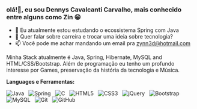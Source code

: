 ### olá!👋, eu sou Dennys Cavalcanti Carvalho, mais conhecido entre alguns como Zin 😁

- 🔭 Eu atualmente estou estudando o ecossistema Spring com Java
- 💬 Quer falar sobre carreira e trocar uma ideia sobre tecnologia? 
- 📫 Você pode me achar mandando um email pra zynn3d@hotmail.com

Minha Stack atualmente é Java, Spring, Hibernate, MySQL and HTML/CSS/Bootstrap. Além de programação eu tenho um profundo interesse por Games, preservação da história da tecnologia e Música.

**Languages e Ferramentas:** 

![Java](https://img.shields.io/badge/-Java-black?logo=java&style=social)&nbsp;&nbsp;
![Spring](https://img.shields.io/badge/-Spring%20Framework-black?logo=spring&style=social)&nbsp;&nbsp;
![C](https://img.shields.io/badge/-C-black?logo=c&style=social)&nbsp;&nbsp;
![HTML5](https://img.shields.io/badge/-HTML5-black?logo=html5&style=social)&nbsp;&nbsp;
![CSS3](https://img.shields.io/badge/-CSS3-black?logo=css3&style=social)&nbsp;&nbsp;
![jQuery](https://img.shields.io/badge/-jQuery-black?logo=jquery&style=social)&nbsp;&nbsp;
![Bootstrap](https://img.shields.io/badge/-Bootstrap-black?logo=bootstrap&style=social)&nbsp;&nbsp;
![MySQL](https://img.shields.io/badge/-MySQL-black?logo=mysql&style=social)&nbsp;&nbsp;
![Git](https://img.shields.io/badge/-Git-black?logo=git&style=social)&nbsp;&nbsp;
![GitHub](https://img.shields.io/badge/-GitHub-black?logo=github&style=social)&nbsp;&nbsp;

